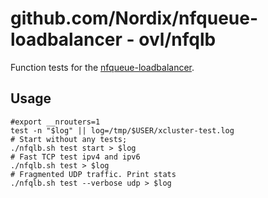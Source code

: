 # github.com/Nordix/nfqueue-loadbalancer - ovl/nfqlb

Function tests for the
[nfqueue-loadbalancer](https://github.com/Nordix/nfqueue-loadbalancer).

## Usage

```
#export __nrouters=1
test -n "$log" || log=/tmp/$USER/xcluster-test.log
# Start without any tests;
./nfqlb.sh test start > $log
# Fast TCP test ipv4 and ipv6
./nfqlb.sh test > $log
# Fragmented UDP traffic. Print stats
./nfqlb.sh test --verbose udp > $log
```
